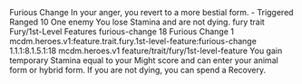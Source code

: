 <ability>
  <name>Furious Change</name>
  <flavor>In your anger, you revert to a more bestial form.</flavor>
  <keywords>
    <keyword>-</keyword>
  </keywords>
  <type>Triggered</type>
  <distance>Ranged 10</distance>
  <target>One enemy</target>
  <trigger>You lose Stamina and are not dying.</trigger>
  <metadata>
    <class>fury</class>
    <feature_type>trait</feature_type>
    <file_dpath>Fury/1st-Level Features</file_dpath>
    <item_id>furious-change</item_id>
    <item_index>18</item_index>
    <item_name>Furious Change</item_name>
    <level>1</level>
    <scc>mcdm.heroes.v1:feature.trait.fury.1st-level-feature:furious-change</scc>
    <scdc>1.1.1:8.1.5.1:18</scdc>
    <source>mcdm.heroes.v1</source>
    <type>feature/trait/fury/1st-level-feature</type>
  </metadata>
  <effects>
    <effect type="mundane">You gain temporary Stamina equal to your Might score and can enter your animal form or hybrid form.</effect>
    <effect type="mundane" cost="Spend 1 Ferocity">If you are not dying, you can spend a Recovery.</effect>
  </effects>
</ability>
